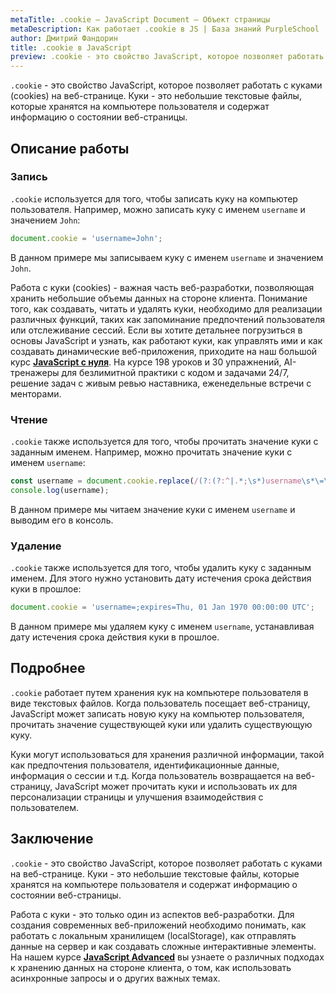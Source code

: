 ```yaml
---
metaTitle: .cookie – JavaScript Document – Объект страницы
metaDescription: Как работает .cookie в JS | База знаний PurpleSchool
author: Дмитрий Фандорин
title: .cookie в JavaScript
preview: .cookie - это свойство JavaScript, которое позволяет работать с куками (cookies) на веб-странице...
---
```


`.cookie` - это свойство JavaScript, которое позволяет работать с куками (cookies) на веб-странице. Куки - это небольшие текстовые файлы, которые хранятся на компьютере пользователя и содержат информацию о состоянии веб-страницы.

## Описание работы 

### Запись

`.cookie` используется для того, чтобы записать куку на компьютер пользователя. Например, можно записать куку с именем `username` и значением `John`:

```javascript
document.cookie = 'username=John';
```

В данном примере мы записываем куку с именем `username` и значением `John`.

Работа с куки (cookies) - важная часть веб-разработки, позволяющая хранить небольшие объемы данных на стороне клиента. Понимание того, как создавать, читать и удалять куки, необходимо для реализации различных функций, таких как запоминание предпочтений пользователя или отслеживание сессий. Если вы хотите детальнее погрузиться в основы JavaScript и узнать, как работают куки, как управлять ими и как создавать динамические веб-приложения, приходите на наш большой курс **[JavaScript с нуля](https://purpleschool.ru/course/javascript-basics?utm_source=knowledgebase&utm_medium=text&utm_campaign=cookie-v-javascript)**. На курсе 198 уроков и 30 упражнений, AI-тренажеры для безлимитной практики с кодом и задачами 24/7, решение задач с живым ревью наставника, еженедельные встречи с менторами.

### Чтение

`.cookie` также используется для того, чтобы прочитать значение куки с заданным именем. Например, можно прочитать значение куки с именем `username`:

```javascript
const username = document.cookie.replace(/(?:(?:^|.*;\s*)username\s*\=\s*([^;]*).*$)|^.*$/, '$1');
console.log(username);
```

В данном примере мы читаем значение куки с именем `username` и выводим его в консоль.

### Удаление

`.cookie` также используется для того, чтобы удалить куку с заданным именем. Для этого нужно установить дату истечения срока действия куки в прошлое:

```javascript
document.cookie = 'username=;expires=Thu, 01 Jan 1970 00:00:00 UTC';
```

В данном примере мы удаляем куку с именем `username`, устанавливая дату истечения срока действия куки в прошлое.

## Подробнее

`.cookie` работает путем хранения кук на компьютере пользователя в виде текстовых файлов. Когда пользователь посещает веб-страницу, JavaScript может записать новую куку на компьютер пользователя, прочитать значение существующей куки или удалить существующую куку.

Куки могут использоваться для хранения различной информации, такой как предпочтения пользователя, идентификационные данные, информация о сессии и т.д. Когда пользователь возвращается на веб-страницу, JavaScript может прочитать куки и использовать их для персонализации страницы и улучшения взаимодействия с пользователем.

## Заключение

`.cookie` - это свойство JavaScript, которое позволяет работать с куками на веб-странице. Куки - это небольшие текстовые файлы, которые хранятся на компьютере пользователя и содержат информацию о состоянии веб-страницы.

Работа с куки - это только один из аспектов веб-разработки. Для создания современных веб-приложений необходимо понимать, как работать с локальным хранилищем (localStorage), как отправлять данные на сервер и как создавать сложные интерактивные элементы. На нашем курсе **[JavaScript Advanced](https://purpleschool.ru/course/javascript-advanced?utm_source=knowledgebase&utm_medium=text&utm_campaign=cookie-v-javascript)** вы узнаете о различных подходах к хранению данных на стороне клиента, о том, как использовать асинхронные запросы и о других важных темах.

